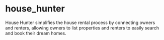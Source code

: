 # house_hunter
House Hunter simplifies the house rental process by connecting owners and renters, allowing owners to list properties and renters to easily search and book their dream homes.
